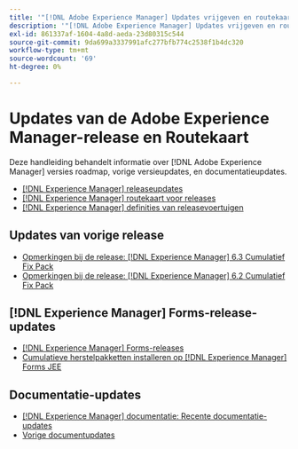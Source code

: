 ```yaml
---
title: '"[!DNL Adobe Experience Manager] Updates vrijgeven en routekaart"'
description: '"[!DNL Adobe Experience Manager] Updates vrijgeven en routekaart"'
exl-id: 861337af-1604-4a8d-aeda-23d80315c544
source-git-commit: 9da699a3337991afc277bfb774c2538f1b4dc320
workflow-type: tm+mt
source-wordcount: '69'
ht-degree: 0%

---
```


# Updates van de Adobe Experience Manager-release en Routekaart

Deze handleiding behandelt informatie over [!DNL Adobe Experience Manager] versies roadmap, vorige versieupdates, en documentatieupdates.

* [[!DNL Experience Manager] releaseupdates](aem-releases-updates.md)
* [[!DNL Experience Manager] routekaart voor releases](update-releases-roadmap.md)
* [[!DNL Experience Manager] definities van releasevoertuigen](update-release-vehicle-definitions.md)

## Updates van vorige release

* [Opmerkingen bij de release: [!DNL Experience Manager] 6.3 Cumulatief Fix Pack](release-notes-aem-6-3-cumulative-fix-pack.md)
* [Opmerkingen bij de release: [!DNL Experience Manager] 6.2 Cumulatief Fix Pack](release-notes-aem-6-2-cumulative-fix-pack.md)

## [!DNL Experience Manager] Forms-release-updates

* [[!DNL Experience Manager] Forms-releases](aem-forms-releases.md)
* [Cumulatieve herstelpakketten installeren op [!DNL Experience Manager] Forms JEE](install-cfp-aem-forms-jee.md)

## Documentatie-updates

* [[!DNL Experience Manager] documentatie: Recente documentatie-updates](documentation-updates.md)
* [Vorige documentupdates](previous-documentation-updates.md)

